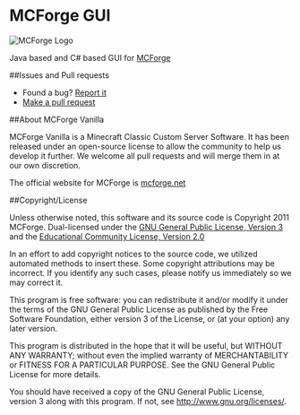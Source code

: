 MCForge GUI
===========
![MCForge Logo](http://www.mcforge.net/community/public/style_images/4_logo.png)

Java based and C# based GUI for [MCForge][4]

##Issues and Pull requests
- Found a bug? [Report it](https://github.com/MCForge/MCForge-GUI/issues)
- [Make a pull request](https://github.com/MCForge/MCForge-GUI/pulls)

##About MCForge Vanilla

MCForge Vanilla is a Minecraft Classic Custom Server Software. It has been released under an open-source license to allow the community to help us develop it further.  We welcome all pull requests and will merge them in at our own discretion.

The official website for MCForge is [mcforge.net][1]

##Copyright/License

Unless otherwise noted, this software and its source code is
Copyright 2011 MCForge. Dual-licensed under the [GNU General Public License, Version 3][2] and the [Educational Community License, Version 2.0][3]

In an effort to add copyright notices to the source code, we utilized automated methods to insert these.
Some copyright attributions may be incorrect.  If you identify any such cases, please notify us immediately so we may correct it.

This program is free software: you can redistribute it and/or modify
it under the terms of the GNU General Public License as published by
the Free Software Foundation, either version 3 of the License, or
(at your option) any later version.

This program is distributed in the hope that it will be useful,
but WITHOUT ANY WARRANTY; without even the implied warranty of
MERCHANTABILITY or FITNESS FOR A PARTICULAR PURPOSE.  See the
GNU General Public License for more details.

You should have received a copy of the GNU General Public License, version 3
along with this program.  If not, see <http://www.gnu.org/licenses/>.

[1]: http://www.mcforge.net
[2]: http://www.gnu.org/licenses/gpl-3.0.html
[3]: http://www.opensource.org/licenses/ecl2.php
[4]: https://github.com/MCForge/MCForge-Core
